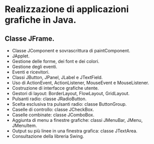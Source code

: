 #  Realizzazione di applicazioni grafiche in Java. 

## Classe JFrame.

* Classe JComponent e sovrascrittura di paintComponent. 
* JApplet.
* Gestione delle forme, dei font e dei colori.
* Gestione degli eventi. 
* Eventi e ricevitori. 
* Classi JButton, JPanel, JLabel e JTextField. 
* Uso di ActionEvent, ActionListener, MouseEvent e MouseListener.
* Costruzione di interfacce grafiche utente. 
* Gestori di layout: BorderLayout, FlowLayout, GridLayout.
* Pulsanti radio: classe JRadioButton. 
* Scelta esclusiva tra pulsanti radio: classe ButtonGroup. 
* Caselle di controllo: classe JCheckBox. 
* Caselle combinate: classe JComboBox.
* Aggiunta di menu a finestre grafiche: classi JMenuBar, JMenu, JMenuItem.
* Output su più linee in una finestra grafica: classe JTextArea.
* Consultazione della libreria Swing.